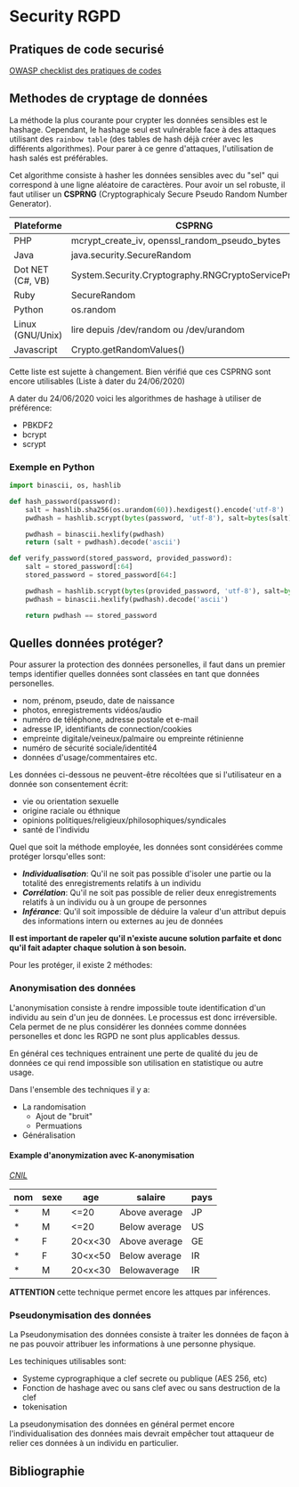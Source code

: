 # Security RGPD

## Pratiques de code securisé

[OWASP checklist des pratiques de codes](https://owasp.org/www-pdf-archive/OWASP_SCP_Quick_Reference_Guide_v1.pdf)

## Methodes de cryptage de données

La méthode la plus courante pour crypter les données sensibles est le hashage.
Cependant, le hashage seul est vulnérable face à des attaques utilisant des
`rainbow table` (des tables de hash déjà créer avec les différents algorithmes).
Pour parer à ce genre d'attaques, l'utilisation de hash salés est préférables.

Cet algorithme consiste à hasher les données sensibles avec du "sel" qui correspond à une
ligne aléatoire de caractères. Pour avoir un sel robuste, il faut utiliser un **CSPRNG**
(Cryptographicaly Secure Pseudo Random Number Generator).

| Plateforme       | CSPRNG                                                |
| ---------------- | ----------------------------------------------------- |
| PHP              | mcrypt_create_iv, openssl_random_pseudo_bytes         |
| Java             | java.security.SecureRandom                            |
| Dot NET (C#, VB) | System.Security.Cryptography.RNGCryptoServiceProvider |
| Ruby             | SecureRandom                                          |
| Python           | os.random                                             |
| Linux (GNU/Unix) | lire depuis /dev/random ou /dev/urandom               |
| Javascript       | Crypto.getRandomValues()                              |

Cette liste est sujette à changement. Bien vérifié que ces CSPRNG sont encore utilisables (Liste à dater du 24/06/2020)

A dater du 24/06/2020 voici les algorithmes de hashage à utiliser de préférence:

- PBKDF2
- bcrypt
- scrypt

### Exemple en Python

```Python
import binascii, os, hashlib

def hash_password(password):
    salt = hashlib.sha256(os.urandom(60)).hexdigest().encode('utf-8')
    pwdhash = hashlib.scrypt(bytes(password, 'utf-8'), salt=bytes(salt), n=16384, r=8, p=1)

    pwdhash = binascii.hexlify(pwdhash)
    return (salt + pwdhash).decode('ascii')

def verify_password(stored_password, provided_password):
    salt = stored_password[:64]
    stored_password = stored_password[64:]

    pwdhash = hashlib.scrypt(bytes(provided_password, 'utf-8'), salt=bytes(salt, 'utf-8'), n=16384, r=8, p=1)
    pwdhash = binascii.hexlify(pwdhash).decode('ascii')

    return pwdhash == stored_password
```

## Quelles données protéger?

Pour assurer la protection des données personelles, il faut dans un premier temps identifier quelles données sont classées en tant que données personelles.

- nom, prénom, pseudo, date de naissance
- photos, enregistrements vidéos/audio
- numéro de téléphone, adresse postale et e-mail
- adresse IP, identifiants de connection/cookies
- empreinte digitale/veineux/palmaire ou empreinte rétinienne
- numéro de sécurité sociale/identité4
- données d'usage/commentaires etc.

Les données ci-dessous ne peuvent-être récoltées que si l'utilisateur en a donnée son consentement écrit:

- vie ou orientation sexuelle
- origine raciale ou éthnique
- opinions politiques/religieux/philosophiques/syndicales
- santé de l'individu

Quel que soit la méthode employée, les données sont considérées comme protéger lorsqu'elles sont:

- **_Individualisation_**: Qu'il ne soit pas possible d'isoler une partie ou la totalité des enregistrements relatifs à un individu
- **_Corrélation_**: Qu'il ne soit pas possible de relier deux enregistrements relatifs à un individu ou à un groupe de personnes
- **_Inférance_**: Qu'il soit impossible de déduire la valeur d'un attribut depuis des informations intern ou externes au jeu de données

**Il est important de rapeler qu'il n'existe aucune solution parfaite et donc qu'il fait adapter chaque solution à son besoin.**

Pour les protéger, il existe 2 méthodes:

### Anonymisation des données

L'anonymisation consiste à rendre impossible toute identification d'un individu au sein d'un jeu de données. Le processus est donc irréversible. Cela permet de ne plus considérer les données comme données personelles et donc les RGPD ne sont plus applicables dessus.

En général ces techniques entrainent une perte de qualité du jeu de données ce qui rend impossible son utilisation en statistique ou autre usage.

Dans l'ensemble des techniques il y a:

- La randomisation
  - Ajout de "bruit"
  - Permuations
- Généralisation

#### Example d'anonymization avec K-anonymisation

<cite>[CNIL][1]</cite>

| nom | sexe | age     | salaire       | pays |
| --- | ---- | ------- | ------------- | ---- |
| \*  | M    | <=20    | Above average | JP   |
| \*  | M    | <=20    | Below average | US   |
| \*  | F    | 20<x<30 | Above average | GE   |
| \*  | F    | 30<x<50 | Below average | IR   |
| \*  | M    | 20<x<30 | Belowaverage  | IR   |

**ATTENTION** cette technique permet encore les attques par inférences.

### Pseudonymisation des données

La Pseudonymisation des données consiste à traiter les données de façon à ne pas pouvoir attribuer les informations à une personne physique.

Les techiniques utilisables sont:

- Systeme cyprographique a clef secrete ou publique (AES 256, etc)
- Fonction de hashage avec ou sans clef avec ou sans destruction de la clef
- tokenisation

La pseudonymisation des données en général permet encore l'individualisation des données mais devrait empêcher tout attaqueur de relier ces données à un individu en particulier.

## Bibliographie

[1]: https://www.cnil.fr/sites/default/files/atoms/files/wp216_fr.pdf
